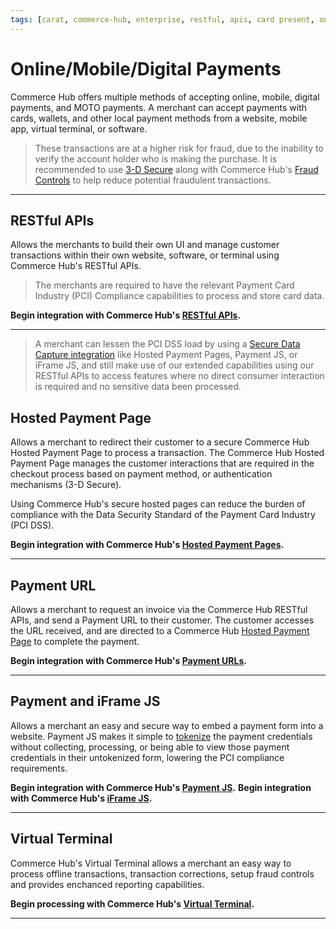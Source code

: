 ```yaml
---
tags: [carat, commerce-hub, enterprise, restful, apis, card present, online, mobile, digital-payments, card-not-present, getting-started, hosted-payment-page, virtual-terminal]
---
```


# Online/Mobile/Digital Payments

Commerce Hub offers multiple methods of accepting online, mobile, digital payments, and MOTO payments. A merchant can accept payments with cards, wallets, and other local payment methods from a website, mobile app, virtual terminal, or software.

<!-- theme: warning -->
> These transactions are at a higher risk for fraud, due to the inability to verify the account holder who is making the purchase. It is recommended to use [3-D Secure](?path=docs/Online-Mobile-Digital/3D-Secure/3DSecure.md) along with Commerce Hub's [Fraud Controls](?path=docs/Resources/Guides/Fraud/Fraud-Settings.md) to help reduce potential fraudulent transactions.

---

## RESTful APIs

Allows the merchants to build their own UI and manage customer transactions within their own website, software, or terminal using Commerce Hub's RESTful APIs.

<!-- theme: warning -->
> The merchants are required to have the relevant Payment Card Industry (PCI) Compliance capabilities to process and store card data.

**Begin integration with Commerce Hub's [RESTful APIs](?path=docs/Resources/API-Documents/Use-Our-APIs.md).**

---

<!-- theme: info -->
>A merchant can lessen the PCI DSS load by using a [Secure Data Capture integration](?path=docs/Online-Mobile-Digital/Secure-Data-Capture/Secure-Data-Capture.md) like Hosted Payment Pages, Payment JS, or iFrame JS, and still make use of our extended capabilities using our RESTful APIs to access features where no direct consumer interaction is required and no sensitive data been processed.

## Hosted Payment Page

Allows a merchant to redirect their customer to a secure Commerce Hub Hosted Payment Page to process a transaction. The Commerce Hub Hosted Payment Page manages the customer interactions that are required in the checkout process based on payment method, or authentication mechanisms (3-D Secure).

Using Commerce Hub's secure hosted pages can reduce the burden of compliance with the Data Security Standard of the Payment Card Industry (PCI DSS).

**Begin integration with Commerce Hub's [Hosted Payment Pages](?path=docs/Online-Mobile-Digital/Secure-Data-Capture/Hosted-Payment-Page/Hosted-Payment-Page.md).**

---

## Payment URL

Allows a merchant to request an invoice via the Commerce Hub RESTful APIs, and send a Payment URL to their customer. The customer accesses the URL received, and are directed to a Commerce Hub [Hosted Payment Page](#hosted-payment-page) to complete the payment.

**Begin integration with Commerce Hub's [Payment URLs](?path=docs/Online-Mobile-Digital/Secure-Data-Capture/Payment-URL/Payment-URL.md).**

---

## Payment and iFrame JS

Allows a merchant an easy and secure way to embed a payment form into a website. Payment JS makes it simple to [tokenize](?path=docs/Resources/API-Documents/Payments_VAS/Payment-Token.md) the payment credentials without collecting, processing, or being able to view those payment credentials in their untokenized form, lowering the PCI compliance requirements.

**Begin integration with Commerce Hub's [Payment JS](?path=docs/Online-Mobile-Digital/Secure-Data-Capture/Payment-JS/Payment-JS.md).**
**Begin integration with Commerce Hub's [iFrame JS](?path=docs/Online-Mobile-Digital/Secure-Data-Capture/iFrame-JS/iFrame-JS.md).**

---

## Virtual Terminal

Commerce Hub's Virtual Terminal allows a merchant an easy way to process offline transactions, transaction corrections, setup fraud controls and provides enchanced reporting capabilities.

**Begin processing with Commerce Hub's [Virtual Terminal](?path=docs/Online-Mobile-Digital/Virtual-Terminal/Virtual-Terminal.md).**

---